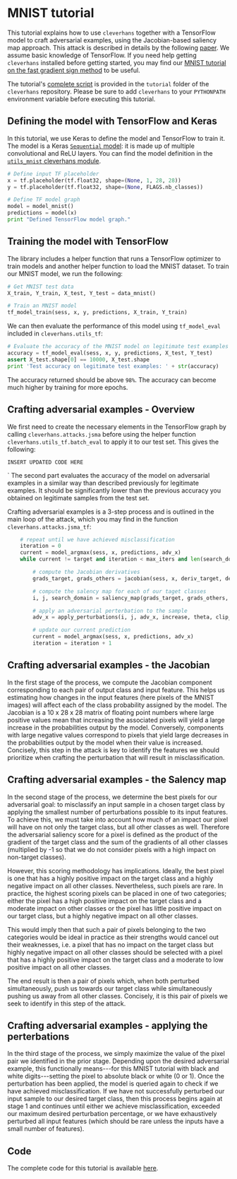 # MNIST tutorial

This tutorial explains how to use `cleverhans` together 
with a TensorFlow model to craft adversarial examples, 
using the Jacobian-based saliency map approach. This attack
is described in details by the following [paper](https://arxiv.org/abs/1511.07528).
We assume basic knowledge of TensorFlow. If you need help 
getting `cleverhans` installed before getting started, 
you may find our [MNIST tutorial on the fast gradient sign method](mnist_tutorial.md)
to be useful. 

The tutorial's [complete script](https://github.com/openai/cleverhans/blob/master/tutorials/mnist_tutorial_jsma.py) 
is provided in the `tutorial` folder of the 
`cleverhans` repository. Please be sure to 
add `cleverhans` to your `PYTHONPATH` environment variable
before executing this tutorial. 

## Defining the model with TensorFlow and Keras

In this tutorial, we use Keras to define the model
and TensorFlow to train it. The model is a Keras 
[`Sequential` model](https://keras.io/models/sequential/): 
it is made up of multiple convolutional and ReLU layers. 
You can find the model definition in the 
[`utils_mnist` cleverhans module](https://github.com/openai/cleverhans/blob/master/cleverhans/utils_mnist.py).

```python
# Define input TF placeholder
x = tf.placeholder(tf.float32, shape=(None, 1, 28, 28))
y = tf.placeholder(tf.float32, shape=(None, FLAGS.nb_classes))

# Define TF model graph
model = model_mnist()
predictions = model(x)
print "Defined TensorFlow model graph."
```

## Training the model with TensorFlow

The library includes a helper function that runs a
TensorFlow optimizer to train models and another 
helper function to load the MNIST dataset. 
To train our MNIST model, we run the following: 

```python
# Get MNIST test data
X_train, Y_train, X_test, Y_test = data_mnist()

# Train an MNIST model
tf_model_train(sess, x, y, predictions, X_train, Y_train)
```

We can then evaluate the performance of this model
using `tf_model_eval` included in `cleverhans.utils_tf`:

```python
# Evaluate the accuracy of the MNIST model on legitimate test examples
accuracy = tf_model_eval(sess, x, y, predictions, X_test, Y_test)
assert X_test.shape[0] == 10000, X_test.shape
print 'Test accuracy on legitimate test examples: ' + str(accuracy)
```

The accuracy returned should be above `98%`.
The accuracy can become much higher by training for more epochs.

## Crafting adversarial examples - Overview

We first need to create the necessary elements in the TensorFlow graph 
by calling `cleverhans.attacks.jsma` before using the helper
function `cleverhans.utils_tf.batch_eval` to apply it to 
our test set. This gives the following:

```
INSERT UPDATED CODE HERE
```
`
The second part evaluates the accuracy of the model on 
adversarial examples in a similar way than described 
previously for legitimate examples. It should be
significantly lower than the previous accuracy you obtained on 
legitimate samples from the test set.

Crafting adversarial examples is a 3-step process and is outlined in 
the main loop of the attack, which you may find in the function
`cleverhans.attacks.jsma_tf`:

```python
    # repeat until we have achieved misclassification
    iteration = 0
    current = model_argmax(sess, x, predictions, adv_x)	
    while current != target and iteration < max_iters and len(search_domain) > 0: 

        # compute the Jacobian derivatives
        grads_target, grads_others = jacobian(sess, x, deriv_target, deriv_others, adv_x)

        # compute the salency map for each of our taget classes
        i, j, search_domain = saliency_map(grads_target, grads_others, search_domain, increase)

        # apply an adversarial perterbation to the sample
        adv_x = apply_perturbations(i, j, adv_x, increase, theta, clip_min, clip_max)

        # update our current prediction
        current = model_argmax(sess, x, predictions, adv_x)
        iteration = iteration + 1
```

## Crafting adversarial examples - the Jacobian

In the first stage of the process, we compute the Jacobian component
corresponding to each pair of output class and input feature. This 
helps us estimating how changes in the input features (here pixels 
of the MNIST images) will affect each of the class probability 
assigned by the model. The Jacobian is a 10 x 28 x 28 matrix of floating 
point numbers where large positive values mean that increasing the 
associated pixels will yield a large increase in the probabilities 
output by the model. Conversely, components with large negative values
correspond to pixels that yield large decreases in the probabilities
output by the model when their value is increased. 
Concisely, this step in the attack is key to identify the features 
we should prioritize when crafting the perturbation that will result
in misclassification.

## Crafting adversarial examples - the Salency map

In the second stage of the process, we determine the best pixels for 
our adversarial goal: to misclassify an input sample in a chosen target
class by applying the smallest number of perturbations possible to its
input features. To achieve this, we must take into account how much of 
an impact our pixel will have on not only the target class, but all 
other classes as well. Therefore the adversarial saliency score for a 
pixel is defined as the product of the gradient of the target class and 
the sum of the gradients of all other classes (multiplied by -1 so that
we do not consider pixels with a high impact on non-target classes). 

However, this scoring methodology has implications. Ideally, the best 
pixel is one that has a highly positive impact on the target class and a
highly negative impact on all other classes. Nevertheless, such pixels
are rare. In practice, the highest scoring pixels can be placed in one
of two categories; either the pixel has a high positive impact on
the target class and a moderate impact on other classes or the pixel has
little positive impact on our target class, but a highly negative impact
on all other classes.

This would imply then that such a pair of pixels belonging to the two
categories would be ideal in practice as their strengths would cancel
out their weaknesses, i.e. a pixel that has no impact on the target
class but highly negative impact on all other classes should be selected
with a pixel that has a highly positive impact on the target class and
a moderate to low positive impact on all other classes. 

The end result is then a pair of pixels which, when both perturbed 
simultaneously, push us towards our target class while simultaneously 
pushing us away from all other classes. Concisely, it is this pair
of pixels we seek to identify in this step of the attack.

## Crafting adversarial examples - applying the perterbations

In the third stage of the process, we simply maximize the value of the 
pixel pair we identified in the prior stage. Depending upon the desired
adversarial example, this functionally means---for this MNIST tutorial
with black and white digits---setting the pixel to absolute black or 
white (0 or 1). Once the  perturbation has been applied, the model is 
queried again to check if we have achieved misclassification. If we have
not successfully perturbed our input sample to our desired target class,
then this process begins again at stage 1 and continues until either we
achieve misclassification, exceeded our maximum desired perturbation 
percentage, or we have exhaustively perturbed all input features (which
should be rare unless the inputs have a small number of features).

## Code

The complete code for this tutorial is available [here](https://github.com/openai/cleverhans/blob/master/tutorials/mnist_tutorial_jsma.py).
